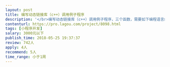 ```yaml
---                
layout: post       
title: 编写动态链接库（c++）调用例子程序           
description: '</br>编写动态链接库（c++）调用例子程序，三个函数，需要如下编程语言的例子程序：1.按键精灵；2.易语言；3.TC简单语言；4.JAVA；5.VB6.0；6.Python；7.Delphi；8.PHP；9.Node.js。能提供一种或者几种编程语言的例子均可。</br>'     
contenturl: https://pro.lagou.com/project/8098.html      
tags: [小程序开发]            
salary: 3000元以下          
publish_time: 2018-05-25 19:37:37         
review: 742人                   
apply: 4人                   
recommend: 5人                   
time_range: 小于1周              
---                 
```


